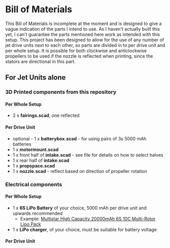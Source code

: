 # Bill of Materials

This Bill of Materials is incomplete at the moment and is designed to give a vague indication of the parts I intend to use. As I haven't actually built this yet, I can't guarantee the parts mentioned here work as intended with this setup. This project has been designed to allow for the use of any number of jet drive units next to each other, so parts are divided in to per drive unit and per whole setup. It is possible for both clockwise and anticlockwise propellers to be used if the nozzle is reflected when printing, since the stators are directional in this part.

## For Jet Units alone
### 3D Printed components from this repository
#### Per Whole Setup
* 2 x **fairings.scad**, one reflected
#### Per Drive Unit
* optional - 1 x **batterybox.scad** - for using pairs of 3s 5000 mAh batteries
* 1 x **motormount.scad**
* 1 x front half of **intake.scad** - see file for details on how to select halves
* 1 x rear half of **intake.scad**
* 1 x **propspace.scad**
* 1 x **nozzle.scad** - reflect based on direction of propeller rotation
### Electrical components
#### Per Whole Setup
* 1 x **6S LiPo Battery** of your choice, 5000 mAh per drive unit and upwards recommended
  * Example: [Multistar High Capacity 20000mAh 6S 10C Multi-Rotor Lipo Pack](https://hobbyking.com/en_us/multistar-high-capacity-6s-20000mah-multi-rotor-lipo-pack.html)
* 1 x **LiPo charger**, of your choice, must be suitable for battery voltage
#### Per Drive Unit
